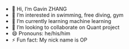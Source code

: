 - 👋 Hi, I’m Gavin ZHANG
- 👀 I’m interested in swimming, free diving, gym
- 🌱 I’m currently learning machine learning
- 💞️ I’m looking to collaborate on Quant project
- 😄 Pronouns: he/his/him
- ⚡ Fun fact: My nick name is OP

<!---
gzhang-polymer/gzhang-polymer is a ✨ special ✨ repository because its `README.md` (this file) appears on your GitHub profile.
You can click the Preview link to take a look at your changes.
--->
